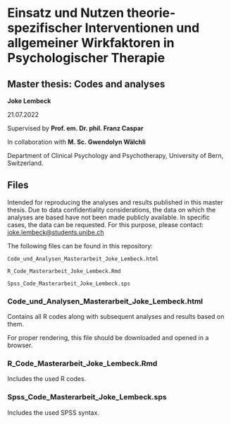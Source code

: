 # Einsatz und Nutzen theorie-spezifischer Interventionen und allgemeiner Wirkfaktoren in Psychologischer Therapie

## Master thesis: Codes and analyses

**Joke Lembeck**

21.07.2022

Supervised by **Prof. em. Dr. phil. Franz Caspar**

In collaboration with **M. Sc. Gwendolyn Wälchli**

Department of Clinical Psychology and Psychotherapy, University of Bern, Switzerland.


## Files
Intended for reproducing the analyses and results published in this master thesis.
Due to data confidentiality considerations, the data on which the analyses are based have not been made publicly available. In specific cases, the data can be requested. For this purpose, please contact: joke.lembeck@students.unibe.ch

The following files can be found in this repository:

```
Code_und_Analysen_Masterarbeit_Joke_Lembeck.html

R_Code_Masterarbeit_Joke_Lembeck.Rmd

Spss_Code_Masterarbeit_Joke_Lembeck.sps
```

### Code_und_Analysen_Masterarbeit_Joke_Lembeck.html
Contains all R codes along with subsequent analyses and results based on them.

For proper rendering, this file should be downloaded and opened in a browser.

### R_Code_Masterarbeit_Joke_Lembeck.Rmd
Includes the used R codes. 

### Spss_Code_Masterarbeit_Joke_Lembeck.sps
Includes the used SPSS syntax. 




